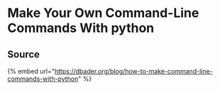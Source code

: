# Make Your Own Command-Line Commands With python

## Source

{% embed url="https://dbader.org/blog/how-to-make-command-line-commands-with-python" %}

